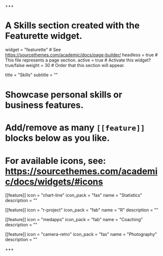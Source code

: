 +++
# A Skills section created with the Featurette widget.
widget = "featurette"  # See https://sourcethemes.com/academic/docs/page-builder/
headless = true  # This file represents a page section.
active = true  # Activate this widget? true/false
weight = 30  # Order that this section will appear.

title = "Skills"
subtitle = ""

# Showcase personal skills or business features.
# 
# Add/remove as many `[[feature]]` blocks below as you like.
# 
# For available icons, see: https://sourcethemes.com/academic/docs/widgets/#icons

[[feature]]
  icon = "chart-line"
  icon_pack = "fas"
  name = "Statistics"
  description = "" 

[[feature]]
  icon = "r-project"
  icon_pack = "fab"
  name = "R"
  description = "" 
  
  [[feature]]
  icon = "medapps"
  icon_pack = "fab"
  name = "Coaching"
  description = "" 
  
[[feature]]
  icon = "camera-retro"
  icon_pack = "fas"
  name = "Photography"
  description = ""

+++

